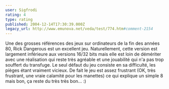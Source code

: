 ```yaml
---
user: Sigfrodi
rating: 4
type: rating
published: 2004-12-14T17:30:39.000Z
legacy_url: http://www.emunova.net/veda/test/774.htm#comment-2154
---
```

Une des grosses références des jeux sur ordinateurs de la fin des années 80, Rick Dangerous est un excellent jeu. Naturellement, cette version est largement inférieure aux versions 16/32 bits mais elle est loin de démériter avec une réalisation qui reste très agréable et une jouabilité qui n'a pas trop souffert du transfuge. Le seul défaut du jeu consiste en sa difficulté, les pièges étant vraiment vicieux. De fait le jeu est assez frustrant (OK, très frustrant, une vraie calamité pour les manettes) ce qui explique un simple 8 mais bon, ça reste du très très bon... :)